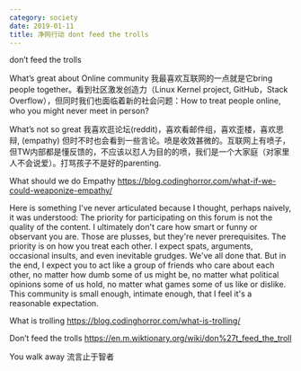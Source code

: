 ```yaml
---
category: society
date: 2019-01-11
title: 净网行动 dont feed the trolls
---
```


don’t feed the trolls



What’s great about Online community 
我最喜欢互联网的一点就是它bring people together。看到社区激发创造力（Linux Kernel project, GitHub，Stack Overflow），但同时我们也面临着新的社会问题：How to treat people online, who you might never meet in person?

What’s not so great 
我喜欢逛论坛(reddit)，喜欢看邮件组，喜欢歪楼，喜欢思辩,  (empathy) 但时不时也会看到一些言论。喷是收效甚微的。互联网上有喷子，但TW内部都是懂反馈的，不应该以怼人为目的的喷，我们是一个大家庭（对家里人不会说爱）。打骂孩子不是好的parenting.

What should we do 
Empathy 
https://blog.codinghorror.com/what-if-we-could-weaponize-empathy/

Here is something I've never articulated because I thought, perhaps naively, it was understood:
The priority for participating on this forum is not the quality of the content. I ultimately don't care how smart or funny or observant you are. Those are plusses, but they're never prerequisites. The priority is on how you treat each other. I expect spats, arguments, occasional insults, and even inevitable grudges. We've all done that. But in the end, I expect you to act like a group of friends who care about each other, no matter how dumb some of us might be, no matter what political opinions some of us hold, no matter what games some of us like or dislike. This community is small enough, intimate enough, that I feel it's a reasonable expectation.


What is trolling https://blog.codinghorror.com/what-is-trolling/

Don’t feed the trolls
https://en.m.wiktionary.org/wiki/don%27t_feed_the_troll

You walk away
流言止于智者
